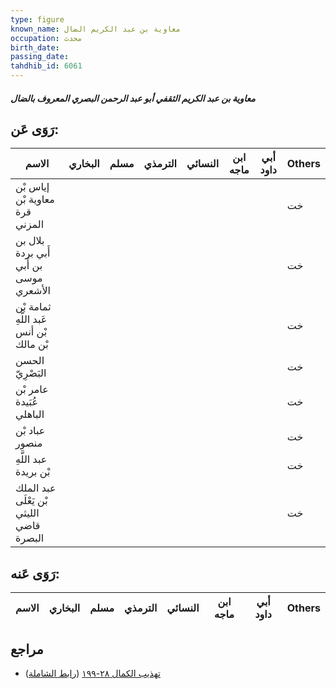 ```yaml
---
type: figure
known_name: معاوية بن عبد الكريم الضال
occupation: محدث
birth_date:
passing_date:
tahdhib_id: 6061
---
```

##### معاوية بن عبد الكريم الثقفي أبو عبد الرحمن البصري المعروف بالضال

## رَوَى عَن:
| الاسم                                    | البخاري | مسلم | الترمذي | النسائي | ابن ماجه | أبي داود | Others |
| ---------------------------------------- | ------- | ---- | ------- | ------- | -------- | -------- | ------ |
| إياس بْن معاوية بْن قرة المزني           |         |      |         |         |          |          | خت     |
| بلال بن أَبي بردة بن أَبي موسى الأشعري   |         |      |         |         |          |          | خت     |
| ثمامة بْن عَبد اللَّهِ بْن أنس بْن مالك  |         |      |         |         |          |          | خت     |
| الحسن البَصْرِيّ                         |         |      |         |         |          |          | خت     |
| عامر بْن عُبَيدة الباهلي                 |         |      |         |         |          |          | خت     |
| عباد بْن منصور                           |         |      |         |         |          |          | خت     |
| عبد اللَّهِ بْن بريدة                    |         |      |         |         |          |          | خت     |
| عبد الملك بْن يَعْلَى الليثي قاضي البصرة |         |      |         |         |          |          | خت     |
## رَوَى عَنه:
| الاسم | البخاري | مسلم | الترمذي | النسائي | ابن ماجه | أبي داود | Others |
| ----- | ------- | ---- | ------- | ------- | -------- | -------- | ------ |
## مراجع
- [تهذيب الكمال ٢٨-١٩٩](obsidian://open?vault=Tahdhib-al-Kamal&file=Figures/٦٠٦١-معاوية%20بن%20عبد%20الكريم%20الثقفي%20أبو%20عبد%20الرحمن%20البصري%20المعروف%20بالضال) ([رابط الشاملة](https://shamela.ws/book/3722/15174))